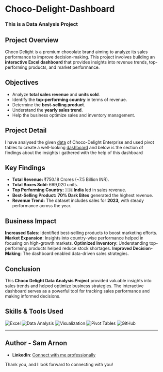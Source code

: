 # Choco-Delight-Dashboard
### This is a Data Analysis Project

## Project Overview
Choco Delight is a premium chocolate brand aiming to analyze its sales performance to improve decision-making. This project involves building an **interactive Excel dashboard** that provides insights into revenue trends, top-performing products, and market performance.

## Objectives
- Analyze **total sales revenue** and **units sold**.
- Identify the **top-performing country** in terms of revenue.
- Determine the **best-selling product**.
- Understand the **yearly sales trend**.
- Help the business optimize sales and inventory management.

## Project Detail
I have analysed the given [data](https://1drv.ms/x/c/345c722944feb19c/EW8XHa3iSphDmiW4DVn8LisBl_oM7cpXmdiJg5ifJSe4KA?e=sCQMJ1) of Choco-Delight Enterprise and used pivot tables to create a well-looking [dashboard](https://1drv.ms/x/c/345c722944feb19c/EWigUbvsNK5IlhDo_3qL9RYBvPlVUgZvJGKkGe-rgMpxtQ?e=PLr6az) and below is the section of findings about the insights i gathered with the help of this dashboard

## Key Findings
- **Total Revenue:** ₹750.18 Crores (~7.5 Billion INR).
- **Total Boxes Sold:** 669,020 units.
- **Top Performing Country:** 🇮🇳 **India** led in sales revenue.
- **Best-Selling Product:** **70% Dark Bites** generated the highest revenue.
- **Revenue Trend:** The dataset includes sales for **2023**, with steady performance across the year.

## Business Impact
 **Increased Sales**: Identified best-selling products to boost marketing efforts.
 **Market Expansion**: Insights into country-wise performance helped in focusing on high-growth markets.
 **Optimized Inventory**: Understanding top-performing products helped reduce stock shortages.
 **Improved Decision-Making**: The dashboard enabled data-driven sales strategies.

## Conclusion
This **Choco Delight Data Analysis Project** provided valuable insights into sales trends and helped optimize business strategies. The interactive dashboard serves as a powerful tool for tracking sales performance and making informed decisions.

## Skills & Tools Used
![Excel](https://img.shields.io/badge/Microsoft%20Excel-217346?style=for-the-badge&logo=microsoftexcel&logoColor=white)
![Data Analysis](https://img.shields.io/badge/Data%20Analysis-FFD700?style=for-the-badge)
![Visualization](https://img.shields.io/badge/Data%20Visualization-1E90FF?style=for-the-badge)
![Pivot Tables](https://img.shields.io/badge/Pivot%20Tables-FF5733?style=for-the-badge)
![GitHub](https://img.shields.io/badge/GitHub-181717?style=for-the-badge&logo=github)

---
## Author - Sam Arnon
- **LinkedIn**: [Connect with me professionally](https://www.linkedin.com/in/arnon15acto/)

Thank you, and I look forward to connecting with you!





